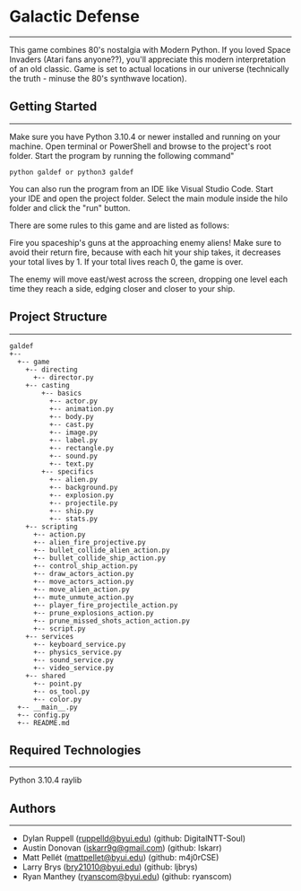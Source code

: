 # Galactic Defense
---

This game combines 80's nostalgia with Modern Python. If you loved Space Invaders (Atari fans anyone??), you'll appreciate this modern interpretation of an old classic. Game is set to actual locations in our universe (technically the truth - minuse the 80's synthwave location).


## Getting Started
---

Make sure you have Python 3.10.4 or newer installed and running on your machine. Open terminal or PowerShell and
browse to the project's root folder. Start the program by running the following command"

```
python galdef or python3 galdef
```

You can also run the program from an IDE like Visual Studio Code. Start your IDE and open the
project folder. Select the main module inside the hilo folder and click the "run" button.

There are some rules to this game and are listed as follows:

Fire you spaceship's guns at the approaching enemy aliens! Make sure to avoid their return fire, because with each hit your ship takes, it decreases your total lives by 1. If your total lives reach 0, the game is over.

The enemy will move east/west across the screen, dropping one level each time they reach a side, edging closer and closer to your ship.

## Project Structure
---

```
galdef                        
+--                           
  +-- game                    
    +-- directing             
      +-- director.py         
    +-- casting
        +-- basics               
          +-- actor.py 
          +-- animation.py
          +-- body.py
          +-- cast.py
          +-- image.py
          +-- label.py
          +-- rectangle.py
          +-- sound.py
          +-- text.py
        +-- specifics
          +-- alien.py
          +-- background.py
          +-- explosion.py
          +-- projectile.py
          +-- ship.py
          +-- stats.py
    +-- scripting
      +-- action.py
      +-- alien_fire_projective.py
      +-- bullet_collide_alien_action.py
      +-- bullet_collide_ship_action.py
      +-- control_ship_action.py
      +-- draw_actors_action.py
      +-- move_actors_action.py
      +-- move_alien_action.py
      +-- mute_unmute_action.py
      +-- player_fire_projectile_action.py
      +-- prune_explosions_action.py
      +-- prune_missed_shots_action_action.py
      +-- script.py       
    +-- services              
      +-- keyboard_service.py
      +-- physics_service.py
      +-- sound_service.py
      +-- video_service.py    
    +-- shared                
      +-- point.py
      +-- os_tool.py            
      +-- color.py            
  +-- __main__.py             
  +-- config.py               
  +-- README.md                 
```

## Required Technologies
---

Python 3.10.4
raylib


## Authors
---

* Dylan Ruppell (ruppelld@byui.edu) (github: DigitalNTT-Soul)
* Austin Donovan (iskarr9g@gmail.com) (github: Iskarr)
* Matt Pellét (mattpellet@byui.edu) (github: m4j0rCSE)
* Larry Brys (bry21010@byui.edu) (github: ljbrys)
* Ryan Manthey (ryanscom@byui.edu) (github: ryanscom)